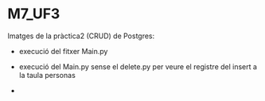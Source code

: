 # M7_UF3

Imatges de la pràctica2 (CRUD) de Postgres:
- execució del fitxer Main.py

- execució del Main.py sense el delete.py per veure el registre del insert a la taula personas

-  
